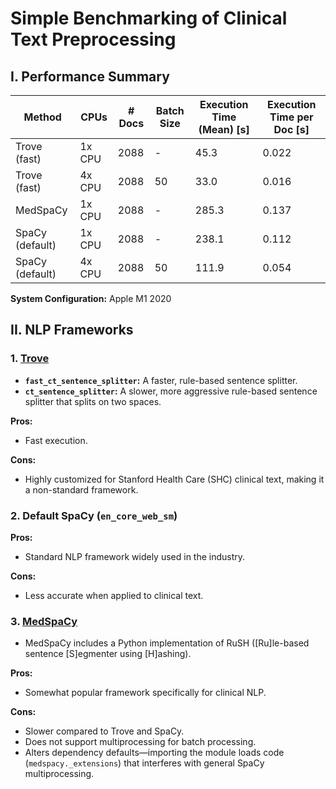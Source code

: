 # Simple Benchmarking of Clinical Text Preprocessing

## I. Performance Summary

| Method                   | CPUs    | # Docs | Batch Size | Execution Time (Mean) [s] | Execution Time per Doc [s] |
|--------------------------|---------|--------|------------|---------------------------|----------------------------|
| Trove (fast)             | 1x CPU  | 2088   | -          | 45.3                       | 0.022                      |
| Trove (fast)             | 4x CPU  | 2088   | 50         | 33.0                       | 0.016                      |
| MedSpaCy                 | 1x CPU  | 2088   | -          | 285.3                      | 0.137                      |
| SpaCy (default)          | 1x CPU  | 2088   | -          | 238.1                      | 0.112                      |
| SpaCy (default)          | 4x CPU  | 2088   | 50         | 111.9                      | 0.054                      |

**System Configuration:** Apple M1 2020

## II. NLP Frameworks

### 1. [Trove](https://github.com/som-shahlab/trove)

- **`fast_ct_sentence_splitter`:** A faster, rule-based sentence splitter.
- **`ct_sentence_splitter`:** A slower, more aggressive rule-based sentence splitter that splits on two spaces.

**Pros:**

- Fast execution.

**Cons:**

- Highly customized for Stanford Health Care (SHC) clinical text, making it a non-standard framework.

### 2. Default SpaCy (`en_core_web_sm`)

**Pros:**

- Standard NLP framework widely used in the industry.

**Cons:**

- Less accurate when applied to clinical text.

### 3. [MedSpaCy](https://github.com/medspacy/medspacy)

- MedSpaCy includes a Python implementation of RuSH ([Ru]le-based sentence [S]egmenter using [H]ashing).

**Pros:**

- Somewhat popular framework specifically for clinical NLP.

**Cons:**

- Slower compared to Trove and SpaCy.
- Does not support multiprocessing for batch processing.
- Alters dependency defaults—importing the module loads code (`medspacy._extensions`) that interferes with general SpaCy multiprocessing.

